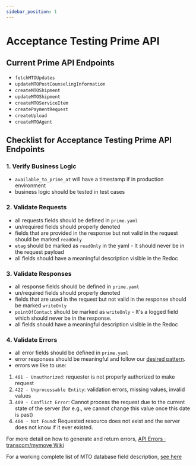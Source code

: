 ```yaml
---
sidebar_position: 1
---
```


# Acceptance Testing Prime API

## Current Prime API Endpoints
* `fetchMTOUpdates`
* `updateMTOPostCounselingInformation`
* `createMTOShipment`
* `updateMTOShipment`
* `createMTOServiceItem`
* `createPaymentRequest`
* `createUpload`
* `createMTOAgent`

## Checklist for Acceptance Testing Prime API Endpoints

### 1. Verify Business Logic
* `available_to_prime_at` will have a timestamp if in production environment
* business logic should be tested in test cases

### 2. Validate Requests
* all requests fields should be defined in `prime.yaml`
* un/required fields should properly denoted  
* fields that are provided in the response but not valid in the request should be marked `readOnly`
* `etag` should be marked as `readOnly` in the yaml - It should never be in the request payload
* all fields should have a meaningful description visible in the Redoc

### 3. Validate Responses
* all response fields should be defined in `prime.yaml`
* un/required fields should properly denoted  
* fields that are used in the request but not valid in the response should be marked `writeOnly`
* `pointOfContact` should be marked as `writeOnly` - It's a logged field which should never be in the response. 
* all fields should have a meaningful description visible in the Redoc

### 4. Validate Errors
* all error fields should be defined in `prime.yaml`
* error responses should be meaningful and follow our [desired pattern](https://github.com/transcom/mymove/wiki/API-Errors).
* errors we like to use:
1. `401 - Unauthorized`: requester is not properly authorized to make request
1. `422 - Unprocessable Entity`: validation errors, missing values, invalid values
1. `409 - Conflict Error`: Cannot process the request due to the current state of the server (for e.g., we cannot change this value once this date is past)
1. `404 - Not Found`: Requested resource does not exist and the server does not know if it ever existed.

For more detail on how to generate and return errors, [API Errors · transcom/mymove Wiki](https://github.com/transcom/mymove/wiki/API-Errors)

For a working complete list of MTO database field description, [see here](https://docs.google.com/spreadsheets/d/1pQVZdi5ttQ67DIcBAgk9INUH9oVqTDpzL2ciMAJuBV8/edit#gid=0)




